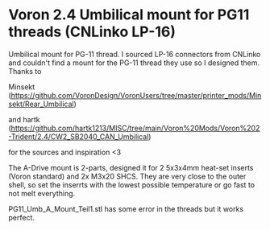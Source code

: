 # Voron 2.4 Umbilical mount for PG11 threads (CNLinko LP-16)

Umbilical mount for PG-11 thread. I sourced LP-16 connectors from CNLinko and couldn't find a mount for the PG-11 thread they use so I designed them. 
Thanks to

Minsekt (https://github.com/VoronDesign/VoronUsers/tree/master/printer_mods/Minsekt/Rear_Umbilical) 

and hartk (https://github.com/hartk1213/MISC/tree/main/Voron%20Mods/Voron%202-Trident/2.4/CW2_SB2040_CAN_Umbilical) 

for the sources and inspiration <3

The A-Drive mount is 2-parts, designed it for 2 5x3x4mm heat-set inserts (Voron standard) and 2x M3x20 SHCS. They are very close to the outer shell,
so set the inserrts with the lowest possible temperature or go fast to not melt everything.

PG11_Umb_A_Mount_Teil1.stl has some error in the threads but it works perfect.
